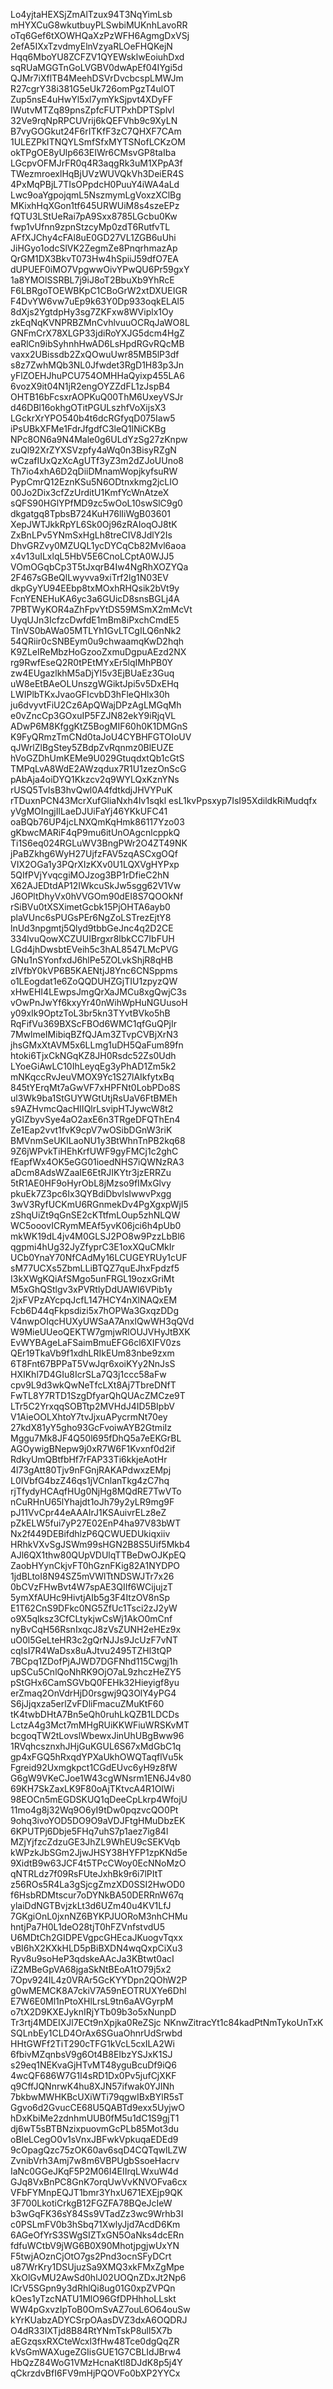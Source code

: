 Lo4yjtaHEXSjZmAlTzux94T3NqYimLsb
mHYXCuG8wkutbuyPLSwbiMUKnhLavoRR
oTq6Gef6tXOWHQaXzPzWFH6AgmgDxVSj
2efA5IXxTzvdmyElnVzyaRLOeFHQKejN
Hqq6MboYU8ZCFZV1QYEWsklwEoiuhDxd
sqRUaMGGTnGoLVGBV0dwApEf04IYgi5d
QJMr7iXflTB4MeehDSVrDvcbcspLMWJm
R27cgrY38i381G5eUk726omPgzT4ulOT
Zup5nsE4uHwYl5xl7ymYkSjpvt4XDyFF
IWutvMTZq89pnsZpfcFUTPxhDPTSplvl
32Ve9rqNpRPCUVrij6kQEFVhb9c9XyLN
B7vyGOGkut24F6rITKfF3zC7QHXF7CAm
1ULEZPkITNQYLSmfSfxMYTSNofLCKzOM
okTPgOE8yUlp663EIWr6CMsvGP8taIba
LGcpvOFMJrFR0q4R3aqgRk3uM1XPpA3f
TWezmroexlHqBjUVzWUVQkVh3DeiER4S
4PxMqPBjL7TIsOPpdcH0PuuY4iWA4aLd
Lwc9oaYgpojqmL5NszmymLgVoxzXClBg
MKixhHqXGon1tf645URWUiM8s4szeEPz
fQTU3LStUeRai7pA9Sxx8785LGcbu0Kw
fwp1vUfnn9zpnStzcyMp0zdT6RutfvTL
AFfXJChy4cFAl8uE0GD27VL1ZGB6uUhi
JiHGyo1odcSlVK2ZegmZe8PnqrhmazAp
QrGM1DX3BkvT073Hw4hSpiiJ59dfO7EA
dUPUEF0iMO7VpgwwOivYPwQU6Pr59gxY
1a8YMOlSSRBL7j9iJ8oT2BbuXb9YhRcE
F6LBRgoTOEWBKpC1CBoGrW2xtDXUEIGR
F4DvYW6vw7uEp9k63Y0Dp933oqkELAl5
8dXjs2YgtdpHy3sg7ZKFxw8WViplx1Oy
zkEqNqKVNPRBZMnCvhlvuuOCRqJaWO8L
GNFmCrX78XLGP33jdiRoYXJG5dcm4HgZ
eaRlCn9ibSyhnhHwAD6LsHpdRGvRQcMB
vaxx2UBissdb2ZxQOwuUwr85MB5lP3df
s8z7ZwhMQb3NL0Jfwdet3RgD1H83p3Jn
yFlZOEHJhuPCU754OMHHaQyixp455LA6
6vozX9it04N1jR2engOYZZdFL1zJspB4
OHTB16bFcsxrAOPKuQ00ThM6UxeyVSJr
d46DBl16okhgOTitPGULszhfVoXijsX3
LGckrXrYPO540b4t6dcRGfyqD075Iaw5
iPsUBkXFMe1FdrJfgdfC3leQ1lNiCKBg
NPc8ON6a9N4Male0g6ULdYzSg27zKnpw
zuQl92XrZYXSVzpfy4aWq0n3BisyRZgN
wCzafIUxQzXcAgUTf3yZ3m2dZJoUUno8
Th7io4xhA6D2qDiiDMnamWopjkyfsuRW
PypCmrQ12EznKSu5N6ODtnxkmg2jcLIO
00Jo2Dix3cfZzUrditU1KmfYcWnAtzeX
sQFS90HGlYPfMD9zc5wOoL10swSlC9g0
dkgatgq8TpbsB724KuH76lIiWgB03601
XepJWTJkkRpYL6Sk0Oj96zRAIoqOJ8tK
ZxBnLPv5YNmSxHgLh8treCIV8JdlY2Is
DhvGRZvy0MZUQL1ycDYCqCb82Mvl6aoa
x4v13uILxlqL5HbV5E6CnoLCptA0WJJ5
VOmOGqbCp3T5tJxqrB4Iw4NgRhXOZYQa
2F467sGBeQlLwyvva9xiTrf2lg1N03EV
dkpGyYU94EEbp8txMOxhRHQsik2bVt9y
FcnYENEHuKA6yc3a6GUicD8snsBGLj4A
7PBTWyKOR4aZhFpvYtDS59MSmX2mMcVt
UyqUJn3IcfzcDwfdE1mBm8iPxchCmdE5
TlnVS0bAWa05MTLYh1GvLTCgILQ6nNk2
54QRiir0cSNBEym0u9chwaamqKwD2hqh
K9ZLeIReMbzHoGzooZxmuDgpuAEzd2NX
rg9RwfEseQ2R0tPEtMYxEr5lqIMhPB0Y
zw4EUgazlkhM5aDjYI5v3EjBUaEz3Guq
uW8eEtBAeOLUnszgWGiktJpi5v5DxEHq
LWIPlbTKxJvaoGFIcvbD3hFleQHlx30h
ju6dvyvtFiU2Cz6ApQWajDPzAgLMGqMh
e0vZncCp3GOxuIP5FZJN82ekY9iRjqVL
ADwP6M8KfggKtZ5BogMIF60h0K1DMGnS
K9FyQRmzTmCNd0taJoU4CYBHFGTOIoUV
qJWrlZlBgStey5ZBdpZvRqnmz0BlEUZE
hVoGZDhUmKEMe9U029GtuqdxtQb1cGtS
TMPqLvA8WdE2AWzqdux7R1U1zezOnScG
pAbAja4oiDYQ1Kkzcv2q9WYLQxKznYNs
rUSQ5TvIsB3hvQwl0A4fdtkdjJHVYPuK
rTDuxnPCN43McrXufGliaNxh4Iv1sqkl
esL1kvPpsxyp7IsI95XdildkRiMudqfx
yVgMOIngjIlLaeDJUiFaYj46YKkUFC41
oaBQb76UP4jcLNXQmKqHmk86117Yzo03
gKbwcMARiF4qP9mu6itUnOAgcnlcppkQ
Ti1S6eq024RGLuWV3BngPWr2O4ZT49NK
jPaBZkhg6WyH27UjfzFAV5zqASCxgOQf
VIX2OGa1y3PQrXIzKXv0U1LQXVgHYPxp
5QIfPVjYvqcgiMOJzog3BP1rDfieC2hN
X62AJEDtdAP12IWkcuSkJw5sgg62V1Vw
J6OPltDhyVx0hVVGOm90dEI8S7QOOkNf
rSiBVu0tXSXimetGcbk15PjOHTA6ayb0
plaVUnc6sPUGsPEr6NgZoLSTrezEjtY8
lnUd3npgmtj5Qlyd9tbbGeJnc4q2D2CE
334lvuQowXCZUUIBrgxr8lbkCC7IbFUH
LGd4jhDwsbtEVeih5c3hAL8547LMcPVG
GNu1nSYonfxdJ6hlPe5ZOLvkShjR8qHB
zlVfbY0kVP6B5KAENtjJ8Ync6CNSppms
o1LEogdat1e6ZoQQDUHZGjTIU1zpyzQW
xHwEHI4LEwpsJmgQrXaJMCu8xgQwjC3s
vOwPnJwYf6kxyYr40nWihWpHuNGUusoH
y09xIk9OptzToL3br5kn3TYvtBVko5hB
RqFifVu369BXScFBOd6WMC1qfGuQPjIr
7MwlmeIMibiqBZfQJAm3ZTvpCVBjXrN3
jhsGMxXtAVM5x6LLmg1uDH5QaFum89fn
htoki6TjxCkNGqKZ8JH0Rsdc52Zs0Udh
LYoeGiAwLC10IhLeyqEg3yPhAD1Zm5k2
mNKqccRvJeuVMOX9Yc1S27lAIkfytxBq
845tYErqMt7aGwVF7xHPFNt0LobPDo8S
ul3Wk9ba1StGUYWGtUtjRsUaV6FtBMEh
s9AZHvmcQacHIIQlrLsvipHTJywcW8t2
yGIZbyvSye4aO2axE6n3TRgeDFQThEn4
Ze1Eap2vvt1fvK9cpV7wOSibDGnW3riK
BMVnmSeUKILaoNU1y3BtWhnTnPB2kq68
9Z6jWPvkTiHEhKrfUWF9gyFMCj1c2ghC
fEapfWx4OK5eGG01ioedNHS7iQWNzRA3
aDcm8AdsWZaaIE6EtRJIKYtr3jzERRZu
5tR1AE0HF9oHyrObL8jMzso9fIMxGlvy
pkuEk7Z3pc6Ix3QYBdiDbvlsIwwvPxgg
3wV3RyfUCKmU6RGnmekDv4PgXgxpWjI5
zShqUiZt9qGnSE2cKTtfmLOup5zhNLQW
WC5ooovICRymMEAf5yvK06jci6h4pUb0
mkWK19dL4jv4M0GLSJ2PO8w9PzzLbBl6
qgpmi4hUg32JyZfyprC3E1oxXQuCMkIr
UCb0YnaY70NfCAdMy16LCUGEYRUy1cUF
sM77UCXs5ZbmLLiBTQZ7quEJhxFpdzf5
I3kXWgKQiAfSMgo5unFRGL19ozxGriMt
M5xGhQStlgv3xPVRtlyDdUAWI6VPib1y
2jxFVPzAYcpqJcfL147HCY4nXlNAQxEM
Fcb6D44qFkpsdizi5x7hOPWa3GxqzDDg
V4nwpOIqcHUXyUWSaA7AnxlQwWH3qQVd
W9MieUUeoQEKTW7gmjwRlOUJVHyJtBXK
EvWYBAgeLaFSaimBmuEFG6cl6XIFV0zs
QEr19TkaVb9f1xdhLRIkEUm83nbe9zxm
6T8Fnt67BPPaT5VwJqr6xoiKYy2NnJsS
HXIKhl7D4GIu8IcrSLa7Q3j1ccc58aFw
cpv9L9d3wkQwNeTfcLXt8Aj7TbreDNfT
FwTL8Y7RTD1SzgDfyarQhQUAcZMCze9T
LTr5C2YrxqqSOBTtp2MVHdJ4ID5BIpbV
V1AieOOLXhtoY7tvJjxuAPycrmNt70ey
27kdX81yY5gho93GcFvoiwAYB2GtmiIz
Mggu7Mk8JF4Q50l695fDhQ5a7eEKGrBL
AGOywigBNepw9j0xR7W6F1Kvxnf0d2if
RdkyUmQBtfbHf7rFAP33Ti6kkjeAotHr
4l73gAtt80Tjv9nFGnjRAKAPdwxzEMpj
L0IVbfG4bzZ46qs1jVCnlanTkg4zC7hq
rjTfydyHCAqfHUg0NjHg8MQdRE7TwVTo
nCuRHnU65lYhajdt1oJh79y2yLR9mg9F
pJ11VvCpr44eAAAIrJ1KSAuivrELz8eZ
pZkELW5fui7yP27E02EnP4ha97V83bWT
Nx2f449DEBifdhlzP6QCWUEDUkiqxiiv
HRhkVXvSgJSWm99sHGN2B8S5Uif5Mkb4
AJl6QX1thw80QUpVDUlqTTBeDwOJKpEQ
ZaobHYynCkjvFT0hGznFKig82A1NYDPO
1jdBLtoI8N94SZ5mVWlTtNDSWJTr7x26
0bCVzFHwBvt4W7spAE3QIIf6WCijujzT
5ymXfAUHc9HivtjAIb5g3F4ItzOV8nSp
E1T62CnS9DFkc0NG5ZfUc1Tsci2zJ2yW
o9X5qlksz3CfCLtykjwCsWj1AkO0mCnf
nyBvCqH56RsnIxqcJ8zVsZUNH2eHEz9x
uO0l5GeLteHR3c2gQrNJJs9JcUzF7vNT
cqIsI7R4WaDsx8uAJtvu2495TZHl3tQP
7BCpq1ZDofPjAJWD7DGFNhd115Cwgj1h
upSCu5CnlQoNhRK9OjO7aL9zhczHeZY5
pStGHx6CamSGVbQ0FEHk32Hieyigf8yu
erZmaq2OnVdrHjD0rsgwj9Q3OlY4yPG4
S6jJjqxza5erlZvFDliFmacuZMuKtF60
tK4twbDHtA7Bn5eQh0ruhLkQZB1LDCDs
LctzA4g3Mct7mMHgRUiKKWFiuWRSKvMT
bcgoqTW2tLovslWbewxJinUhUBgBww96
1RVqhcsznxhJHjGuKGUL6S67xMdGbC1q
gp4xFGQ5hRxqdYPXaUkhOWQTaqflVu5k
Fgreid92Uxmgkpct1CGdEUvc6yH9z8fW
G6gW9VKeCJoe1W43cgWNsrm1EN6J4v80
69KH7SkZaxLK9F80oAjTKtvcA4R1OIWi
98EOCn5mEGDSKUQ1qDeeCpLkrp4WfojU
11mo4g8j32Wq9O6yI9tDw0pqzvcQO0Pt
9ohq3ivoYOD5DO9O9aVDJFtgHMuDbzEK
6KPUTPj6Dbje5FHq7uhS7p1aez7ig84l
MZjYjfzcZdzuGE3JhZL9WhEU9cSEKVqb
kWPzkJbSGm2JjwJHSY38HYFP1zpKNd5e
9XidtB9w63JCF4t5TPcCWoy0EcNNoMzO
qNTRLdz7f09RsFUteJxhBk9r6i7lPItT
z56ROs5R4La3gSjcgZmzXD0SSI2HwOD0
f6HsbRDMtscur7oDYNkBA50DERRnW67q
ylaiDdNGTBvjzkLt3d6UZm40u4KV1LfJ
7GKgiOnL0jxnNZ6BYKPJUORoM3nhCHMu
hntjPa7H0L1deO28tjT0hFZVnfstvdU5
U6MDtCh2GIDPEVgpcGHEcaJKuogvTqxx
vBI6hX2KXkHLD5pBiBXDN4wqQxpCiXu3
Ryv8u9soHeP3qdskeAAcJa3KBtwt0acI
iZ2MBeGpVA68jgaSkNtBEoA1tO79j5x2
7Opv924IL4z0VRAr5GcKYYDpn2QOhW2P
g0wMEMCK8A7ckiV7A59nEOTRUXYe6Dhl
E7W6E0Ml1nPtoXHlLrsL9tn6aAVGyrpM
o7tX2D9KXEJyknIRjYTb09b3o5xNunpD
Tr3rtj4MDEIXJl7ECt9nXpjka0ReZSjc
NKnwZitracYt1c84kadPtNmTykoUnTxK
SQLnbEy1CLD4OrAx6SGuaOhnrUdSrwbd
HHtGWFf2TiT290cTFG1kVcL5cxILA2Wi
6fbivMZqnbsV9g6Ot4B8EIbzYSJxK1SJ
s29eq1NEKvaGjHTvMT48yguBcuDf9iQ6
4wcQF686W7G1I4sRD1Dx0Pv5jufCjXKF
q9CffJQNnrwK4hu8XJN57ifwak0YJINh
7bkbwMWHKBcUXiWTi79qgwIBxBYlR5sT
Ggvo6d2GvucCE68U5QABTd9exx5UyjwO
hDxKbiMe2zdnhmUUB0fM5u1dC1S9gjT1
dj6wT5sBTBNzixpuovmGcPLb85Mot3du
oBleLCegO0v1sVnxJBFwkVpkuqaEDEd9
9cOpagQzc75zOK60av6sqD4CQTqwlLZW
ZvnibVrh3Amj7w8m6VBPUgbSsoeHacrv
IaNc0GGeJKqF5P2M06I4EIIrqLWxuW4d
GJq8VxBnPC8GnK7orqUwVvKNVOFva6cx
VFbFYMnpEQJT1bmr3YhxU671EXEjp9QK
3F700LkotiCrkgB12FGZFA78BQeJcIeW
b3wGqFK36sY84Ss9VTadZz3wc9Wrhb3I
c0PSLmFV0b3hSbq71XwlyJjd7AcdD6Km
6AGeOfYrS3SWgSIZTxGN5OaNks4dcERn
fdfuWCtbV9jWG6B0X90MhotjpgjwUxYN
F5twjAOznCjOtO7gs2Pnd3ocnSFyDCrt
u87WrKry1DSUjuzSa9XMQ3xkFMxZgMpe
XkOlGvMU2AwSd0hlJ02UOQnZDxJt2Np6
lCrV5SGpn9y3dRhlQi8ug01G0xpZVPQn
kOes1yTzcNATU1MlO96GfDPHhhoLLskt
WW4pGxvzIpToB0OmSvAZ7ouL6O64ouSw
kYrKUabzADYCSrpOAasDVZ3dxA6OQDRJ
O4dR33IXTjd8B84RtYNmTskP8ull5X7b
aEGzqsxRXCteWcxl3fHw48Tce0dgQqZR
kVsGmWAXugeZGIisGUE1G7CBLIdJBrw4
HbQzZ84WoG1VMzHcnaKtl8DJdK8p5j4Y
qCkrzdvBfI6FV9mHjPQOVFo0bXP2YYCx
